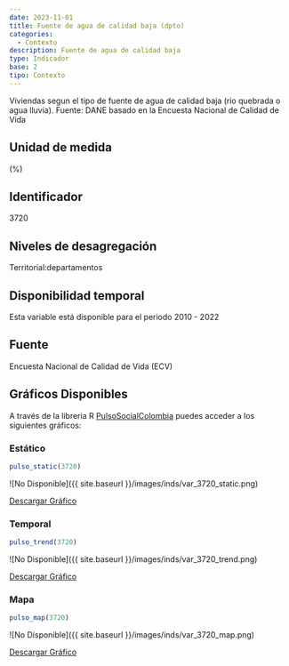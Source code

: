 ```yaml
---
date: 2023-11-01
title: Fuente de agua de calidad baja (dpto)
categories:
  - Contexto
description: Fuente de agua de calidad baja
type: Indicador
base: 2
tipo: Contexto
--- 
```


Viviendas segun el tipo de fuente de agua de calidad baja (rio quebrada o agua lluvia).
Fuente: DANE basado en la Encuesta Nacional de Calidad de Vida

## Unidad de medida
(%)

## Identificador
3720

## Niveles de desagregación
Territorial:departamentos

## Disponibilidad temporal
Esta variable está disponible para el periodo 2010 - 2022

## Fuente
Encuesta Nacional de Calidad de Vida (ECV)

## Gráficos Disponibles

A través de la libreria R [PulsoSocialColombia](https://github.com/pulsosocialcolombia/PulsoSocialColombia) puedes acceder a los siguientes gráficos:

### Estático

``` R
pulso_static(3720)
```

![No Disponible]({{ site.baseurl }}/images/inds/var_3720_static.png)

<a href='{{ site.baseurl }}/images/inds/var_3720_static.png'>Descargar Gráfico</a>

### Temporal

``` R
pulso_trend(3720)
```

![No Disponible]({{ site.baseurl }}/images/inds/var_3720_trend.png)

<a href='{{ site.baseurl }}/images/inds/var_3720_trend.png'>Descargar Gráfico</a>

### Mapa

``` R
pulso_map(3720)
```

![No Disponible]({{ site.baseurl }}/images/inds/var_3720_map.png)

<a href='{{ site.baseurl }}/images/inds/var_3720_map.png'>Descargar Gráfico</a>